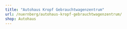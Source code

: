 ```yaml
---
title: "Autohaus Kropf Gebrauchtwagenzentrum"
url: /nuernberg/autohaus-kropf-gebrauchtwagenzentrum/
shop: Autohaus
---
```

